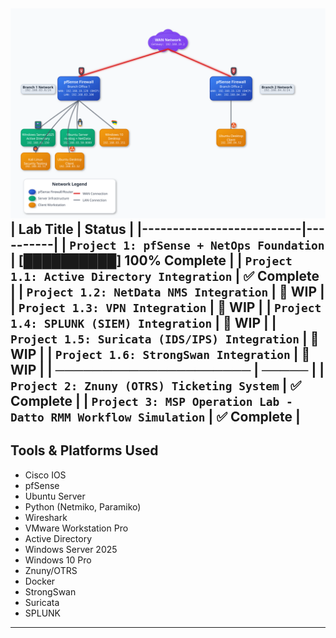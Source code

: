 ![Project 1 Topology](https://github.com/nickbruggen90/LabsVol8021Q/blob/main/topology.svg)
| Lab Title                 | Status   |
|--------------------------|----------|
| `Project 1: pfSense + NetOps Foundation`          | [██████████] 100% Complete   |
| `Project 1.1: Active Directory Integration`          | ✅ Complete   |
| `Project 1.2: NetData NMS Integration`   | 🧩 WIP    |
| `Project 1.3: VPN Integration`   | 🧩 WIP    |
| `Project 1.4: SPLUNK (SIEM) Integration`   | 🧩 WIP    |
| `Project 1.5: Suricata (IDS/IPS) Integration`   | 🧩 WIP    |
| `Project 1.6: StrongSwan Integration`   | 🧩 WIP    |
| **─────────────────────** | **─────** |
| `Project 2: Znuny (OTRS) Ticketing System`          | ✅ Complete   |
| `Project 3: MSP Operation Lab - Datto RMM Workflow Simulation`   | ✅ Complete   |
---
## Tools & Platforms Used
- Cisco IOS
- pfSense
- Ubuntu Server
- Python (Netmiko, Paramiko)
- Wireshark
- VMware Workstation Pro
- Active Directory
- Windows Server 2025
- Windows 10 Pro
- Znuny/OTRS
- Docker
- StrongSwan
- Suricata
- SPLUNK
---
